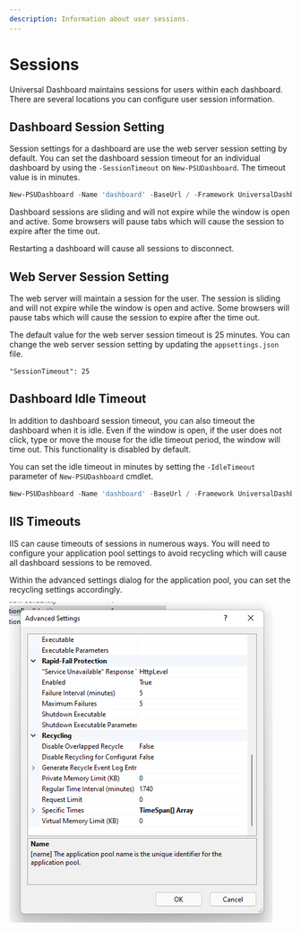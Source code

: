 ```yaml
---
description: Information about user sessions.
---
```


# Sessions

Universal Dashboard maintains sessions for users within each dashboard. There are several locations you can configure user session information.&#x20;

## Dashboard Session Setting

Session settings for a dashboard are use the web server session setting by default. You can set the dashboard session timeout for an individual dashboard by using the `-SessionTimeout` on `New-PSUDashboard`. The timeout value is in minutes.&#x20;

```powershell
New-PSUDashboard -Name 'dashboard' -BaseUrl / -Framework UniversalDashboard:Latest -SessionTimeout 30
```

Dashboard sessions are sliding and will not expire while the window is open and active. Some browsers will pause tabs which will cause the session to expire after the time out.&#x20;

Restarting a dashboard will cause all sessions to disconnect.&#x20;

## Web Server Session Setting

The web server will maintain a session for the user. The session is sliding and will not expire while the window is open and active. Some browsers will pause tabs which will cause the session to expire after the time out. &#x20;

The default value for the web server session timeout is 25 minutes. You can change the web server session setting by updating the `appsettings.json` file.&#x20;

```
"SessionTimeout": 25
```

## Dashboard Idle Timeout

In addition to dashboard session timeout, you can also timeout the dashboard when it is idle. Even if the window is open, if the user does not click, type or move the mouse for the idle timeout period, the window will time out. This functionality is disabled by default.&#x20;

You can set the idle timeout in minutes by setting the `-IdleTimeout` parameter of `New-PSUDashboard` cmdlet.&#x20;

```powershell
New-PSUDashboard -Name 'dashboard' -BaseUrl / -Framework UniversalDashboard:Latest -IdleTimeout 30
```

## IIS Timeouts

IIS can cause timeouts of sessions in numerous ways. You will need to configure your application pool settings to avoid recycling which will cause all dashboard sessions to be removed.&#x20;

Within the advanced settings dialog for the application pool, you can set the recycling settings accordingly.&#x20;

![](<../../.gitbook/assets/image (280).png>)
